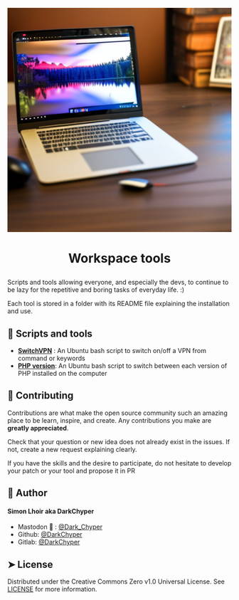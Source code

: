 ![Image](./depositePicture.png)
# <p align="center">Workspace tools</p>
  
Scripts and tools allowing everyone, and especially the devs, to continue to be lazy for the repetitive and boring tasks of everyday life. :)

Each tool is stored in a folder with its README file explaining the installation and use.


## 🧐 Scripts and tools    
- **[SwitchVPN](./SwitchVPN/README.md)** : An Ubuntu bash script to switch on/off a VPN from command or keywords 
- **[PHP version](./PHP-Version/README.md)**: An Ubuntu bash script to switch between each version of PHP installed on the computer


## 🍰 Contributing    
Contributions are what make the open source community such an amazing place to be learn, inspire, and create. Any contributions you make are **greatly appreciated**.

Check that your question or new idea does not already exist in the issues. If not, create a new request explaining clearly.

If you have the skills and the desire to participate, do not hesitate to develop your patch or your tool and propose it in PR


## 🙇 Author
#### Simon Lhoir aka DarkChyper
- Mastodon 🐘 : [@Dark_Chyper](https://pouet.chapril.org/@Dark_Chyper)
- Github: [@DarkChyper](https://github.com/DarkChyper)
- Gitlab: [@DarkChyper](https://gitlab.com/DarkChyper)
        

## ➤ License
Distributed under the Creative Commons Zero v1.0 Universal License. See [LICENSE](LICENSE) for more information.
        

